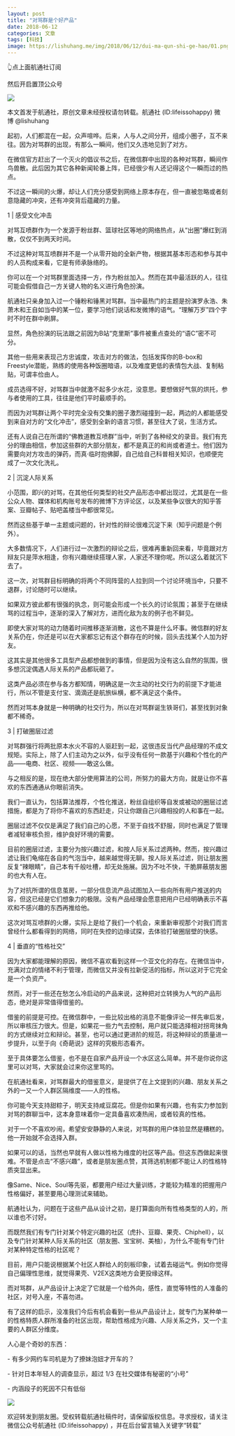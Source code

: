 ```yaml
---
layout: post
title: "对骂群是个好产品"
date: 2018-06-12
categories: 文章
tags: [科技]
image: https://lishuhang.me/img/2018/06/12/dui-ma-qun-shi-ge-hao/01.png
---
```


👆点上面航通社订阅

然后开启置顶公众号

![](https://mmbiz.qpic.cn/mmbiz_jpg/AdRKyBVLoHIm0dzweicSf4Eb6HgE62fyju5jHEPoiagiaEpPA7wbsibgl8aDhy4OKF7bJzmv0FUS8dfod0XLyDPWhg/640?wx_fmt=jpeg)

本文首发于航通社，原创文章未经授权请勿转载。航通社 (ID:lifeissohappy) 微博 @lishuhang

起初，人们都混在一起，众声喧哗。后来，人与人之间分开，组成小圈子，互不来往。因为对骂群的出现，有那么一瞬间，他们又久违地见到了对方。

在微信官方赶出了一个灭火的倡议书之后，在微信群中出现的各种对骂群，瞬间作鸟兽散。此后因为其它各种新闻轮番上阵，已经很少有人还记得这个一瞬而过的热点。

不过这一瞬间的火爆，却让人们充分感受到网络上原本存在，但一直被忽略或者刻意隐藏的冲突，还有冲突背后蕴藏的力量。

1 | 感受文化冲击

对骂互喷群作为一个发源于粉丝群、篮球社区等地的网络热点，从“出圈”爆红到消散，仅仅不到两天时间。

不过这种对骂互喷群并不是一个从零开始的全新产物，根据其基本形态和参与其中的人员构成来看，它是有师承脉络的。

你可以在一个对骂群里面选择一方，作为粉丝加入。然而在其中最活跃的人，往往可能会假借自己一方关键人物的名义进行角色扮演。

航通社只亲身加入过一个锤粉和锤黑对骂群。当中最热门的主题是扮演罗永浩、朱萧木和王自如当中的某一位，要学习他们说话和发微博的语气。“理解万岁”四个字时不时在群中刷屏。

显然，角色扮演的玩法跟之前因为B站“克里斯”事件被重点查处的“语C”密不可分。

其他一些用来表现己方忠诚度，攻击对方的做法，包括发挥你的B-box和Freestyle潜能，熟练的使用各种饭圈暗语，以及难度更低的表情包大战、复制粘贴，可谓丰俭由人。

成员选得不好，对骂群当中就激不起多少水花，没意思。要想做好气氛的烘托，参与者使用的工具，往往是他们平时最顺手的。

而因为对骂群让两个平时完全没有交集的圈子激烈碰撞到一起，两边的人都能感受到来自对方的“文化冲击”，感受到全新的语言习惯，甚至往大了说，生活方式。

还有人说自己在所谓的“佛教道教互喷群”当中，听到了各种经文的录音。我们有充分的理由相信，参加这些群的大部分朋友，都不是真正的和尚或者道士。他们因为需要向对方攻击的弹药，而真·临时抱佛脚，自己给自己科普相关知识，也顺便完成了一次文化洗礼。

2 | 沉淀人际关系

小范围，即兴的对骂，在其他任何类型的社交产品形态中都出现过，尤其是在一些公众人物、媒体和机构账号发布的微博下方评论区，以及某些争议很大的知乎答案、豆瓣帖子、贴吧盖楼当中都很常见。

然而这些基于单一主题或问题的，针对性的辩论很难沉淀下来（知乎问题是个例外）。

大多数情况下，人们进行过一次激烈的辩论之后，很难再重新回来看，毕竟跟对方辩友只是萍水相逢，你有兴趣继续搭理人家，人家还不理你呢。所以这么着就沉下去了。

这一次，对骂群目标明确的将两个不同阵营的人拉到同一个讨论环境当中，只要不退群，讨论随时可以继续。

如果双方彼此都有很强的执念，则可能会形成一个长久的讨论氛围；甚至于在继续骂的过程当中，逐渐的深入了解对方，进而化敌为友的例子也不鲜见。

即使大家对骂的动力随着时间推移逐渐消散，这也不算是什么坏事。微信群的好友关系仍在，你还是可以在大家都忘记有这个群存在的时候，回头去找某个人加为好友。

这其实是其他很多工具型产品都想做到的事情，但是因为没有这么自然的氛围，很多想沉淀偶遇人际关系的产品都玩砸了。

这类产品必须在参与各方都知情，明确这是一次主动的社交行为的前提下才能进行，所以不管是支付宝、滴滴还是航旅纵横，都不满足这个条件。

然而对骂本身就是一种明确的社交行为，所以在对骂群诞生铁哥们，甚至找到对象都不稀奇。

3 | 打破圈层过滤

对骂群强行将两批原本水火不容的人驱赶到一起，这很违反当代产品经理的不成文规矩。实际上，除了人们主动为之以外，似乎没有任何一款基于兴趣和个性化的产品——电商、社区、视频——敢这么做。

与之相反的是，现在绝大部分使用算法的公司，所努力的最大方向，就是让你不喜欢的东西通通从你眼前消失。

我们一直认为，包括算法推荐，个性化推送，粉丝自组织等自发或被动的圈层过滤措施，都是为了将你不喜欢的东西赶走，只让你跟自己兴趣相投的人和事在一起。

圈层过滤不仅仅是满足了我们自己的心愿，不至于自找不舒服，同时也满足了管理者减轻审核负担，维护良好环境的需要。

目前的圈层过滤，主要分为按兴趣过滤，和按人际关系过滤两种。然而，按兴趣过滤让我们龟缩在各自的气泡当中，越来越觉得无聊。按人际关系过滤，则让朋友圈反复“辣眼睛”，自己本有千般吐槽，却无处施展。因为不吐不快，干脆屏蔽朋友圈的也大有人在。

为了对抗所谓的信息茧房，一部分信息流产品试图加入一些向所有用户推送的内容，但这已经是它们想象力的极限。没有产品经理会愿意把用户已经明确表示不喜欢和不感兴趣的东西再推给他。

这次对骂互喷群的火爆，实际上是给了我们一个机会，来重新审视那个对我们而言曾经什么都看得到的网络，同时在失控的边缘试探，去体验打破圈层壁的快感。

4 | 垂直的“性格社交”

因为大家都能理解的原因，微信不喜欢看到这样一个亚文化的存在。在微信当中，充满对立的情绪不利于管理，而微信又并没有拉新促活的指标，所以这对于它完全是一个负资产。

然而，对于一些还在愁怎么冷启动的产品来说，这种把对立转换为人气的产品形态，绝对是非常值得借鉴的。

借鉴的前提是可控。在微信群中，一些比较出格的消息不能像评论一样先审后发，所以审核压力很大。但是，如果花一些力气去控制，用户就只能选择相对拐弯抹角的方式继续对立和辩论。甚至，也可以通过更进阶的规范，将这种辩论的质量进一步提升，以至于向《奇葩说》这样的究极形态看齐。

至于具体要怎么借鉴，也不是在自家产品开设一个水区这么简单。并不是你说你这里可以对骂，大家就会过来你这里骂的。

在航通社看来，对骂群最大的借鉴意义，是提供了在上文提到的兴趣、朋友关系之外的一又一个人群区隔维度——人的性格。

你可能今天支持甜粽子，明天支持咸豆腐花。但是你如果有兴趣，也有实力参加到对骂的群聊当中，这本身意味着你一定具备喜欢凑热闹，或者较真的性格。

对于一个不喜欢吵闹，希望安安静静的人来说，对骂群的用户体验显然是糟糕的。他一开始就不会选择入群。

如果可以的话，当然也早就有人做以性格为维度的社区等产品。但这东西做起来很难。不管是点击“不感兴趣”，或者是朋友圈点赞，其筛选机制都不能让人的性格特质突显出来。

像Same、Nice、Soul等先驱，都要用户经过大量训练，才能较为精准的把握用户性格偏好，甚至要用心理测试来辅助。

航通社认为，问题在于这些产品从设计之初，是打算面向所有性格类型的人的，所以谁也不讨好。

而既然我们有专门针对某个特定兴趣的社区（虎扑、豆瓣、果壳、Chiphell），以及专门针对某种人际关系的社区（朋友圈、宝宝树、美柚），为什么不能有专门针对某种特定性格的社区呢？

目前，用户只能说根据某个社区人群给人的刻板印象，试着去碰运气。例如你觉得自己偏理性思维，就觉得果壳、V2EX这类地方会更投缘这样。

而对骂群，从产品设计上决定了它就是一个给外向，感性，直觉等特性的人准备的社区，对号入座，不喜勿进。

有了这样的启示，没准我们今后有机会看到一些从产品设计上，就专门为某种单一的性格特质人群所准备的社区出现，帮助性格成为兴趣、人际关系之外，又一个主要的人群区分维度。

人心是个奇妙的东西：

- 有多少网约车司机是为了撩妹泡妞才开车的？

- 针对日本年轻人的调查显示，超过 1/3 在社交媒体有秘密的“小号”

- 内涵段子的死因不只有低俗

![](https://lishuhang.me/img/2018/06/12/dui-ma-qun-shi-ge-hao/01.png)

欢迎转发到朋友圈。受权转载航通社稿件时，请保留版权信息。寻求授权，请关注微信公众号航通社 (ID:lifeissohappy) ，并在后台留言输入关键字“转载”